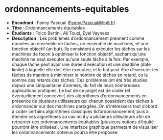 # ordonnancements-equitables

* **Encadrant** : Fanny Pascual (Fanny.Pascual@lip6.fr)
* **Titre** : Ordonnancements équitables
* **Étudiants** : Folco Bertini, Ali Touzi, Eyal Vayness
* **Description** : Les problèmes d’ordonnancement prennent comme données un ensemble de
tâches, un ensemble de machines, et une fonction objectif (un but). Ils consistent à exécuter
les tâches sur les machines de façon à optimiser la fonction objectif, sachant qu’une machine
ne peut exécuter qu’une seule tâche à la fois. Par exemple, chaque tâche peut avoir une durée
d’exécution et une deadline (date limite) à laquelle elle doit être exécutée, et le but peut être
d’exécuter les tâches de manière à minimiser le nombre de tâches en retard, ou la somme des
retards des tâches. Ces problèmes ont été très étudiés depuis une cinquantaine d’années, du
fait de leurs nombreuses applications pratiques.
Le but de ce projet est de coder (et éventuellement concevoir) des algorithmes d’ordonnancements
en présence de plusieurs utilisateurs qui chacun possèdent des tâches à ordonnancer sur
des machines partagées. On s’intéressera tout d’abord à coder certains algorithmes classiques
6d’ordonnancement, puis à étendre ces algorithmes au cas où il y a plusieurs utilisateurs afin
de retourner des ordonnancements équitables (plusieurs notions d’équité pourront être utilisées).
Une interface graphique permetant de visualiser les ordonnancements obtenus pourra être proposée.